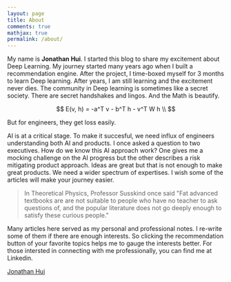 ```yaml
---
layout: page
title: About
comments: true
mathjax: true
permalink: /about/
---
```


My name is **Jonathan Hui**. I started this blog to share my excitement about Deep Learning. My journey started many years ago when I built a recommendation engine. After the project, I time-boxed myself for 3 months to learn Deep learning. After years, I am still learning and the excitement never dies. The community in Deep learning is sometimes like a secret society. There are secret handshakes and lingos. And the Math is beautify.

$$
E(v, h) = -a^T v - b^T h - v^T W h \\ 
$$

But for engineers, they get loss easily. 

AI is at a critical stage. To make it succesful, we need influx of engineers understanding both AI and products. I once asked a question to two executives. How do we know this AI approach work? One gives me a mocking challenge on the AI progress but the other describes a risk mitigating product approach. Ideas are great but that is not enough to make great products. We need a wider spectrum of expertises. I wish some of the articles will make your journey easier.

> In Theoretical Physics, Professor Susskind once said "Fat advanced textbooks are are not suitable to people who have no teacher to ask questions of, and the popular literature does not go deeply enough to satisfy these curious people." 

Many articles here served as my personal and professional notes. I re-write some of them if there are enough interests. So clicking the recommendation button of your favorite topics helps me to gauge the interests better. For those intersted in connecting with me professionally, you can find me at Linkedin.

<script type="text/javascript" src="https://platform.linkedin.com/badges/js/profile.js" async defer></script>

<div class="LI-profile-badge"  data-version="v1" data-size="medium" data-locale="en_US" data-type="horizontal" data-theme="dark" data-vanity="thejonathanhui"><a class="LI-simple-link" href='https://www.linkedin.com/in/thejonathanhui?trk=profile-badge'>Jonathan Hui</a></div>


